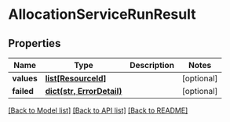 # AllocationServiceRunResult


## Properties
Name | Type | Description | Notes
------------ | ------------- | ------------- | -------------
**values** | [**list[ResourceId]**](ResourceId.md) |  | [optional] 
**failed** | [**dict(str, ErrorDetail)**](ErrorDetail.md) |  | [optional] 

[[Back to Model list]](../README.md#documentation-for-models) [[Back to API list]](../README.md#documentation-for-api-endpoints) [[Back to README]](../README.md)


